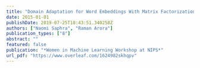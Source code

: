 ```yaml
---
title: "Domain Adaptation for Word Embeddings With Matrix Factorization"
date: 2015-01-01
publishDate: 2019-07-25T18:43:51.340258Z
authors: ["Naomi Saphra", "Raman Arora"]
publication_types: ["8"]
abstract: ""
featured: false
publication: "*Women in Machine Learning Workshop at NIPS*"
url_pdf: "https://www.overleaf.com/1624982skhqpv"
---
```

